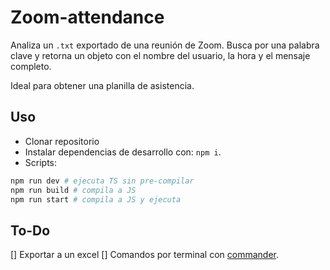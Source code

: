 # Zoom-attendance

Analiza un `.txt` exportado de una reunión de Zoom. Busca por una palabra clave y retorna un objeto con el nombre del usuario, la hora y el mensaje completo. 

Ideal para obtener una planilla de asistencia.

## Uso

- Clonar repositorio
- Instalar dependencias de desarrollo con: `npm i`.
- Scripts:
```bash
npm run dev # ejecuta TS sin pre-compilar
npm run build # compila a JS
npm run start # compila a JS y ejecuta
```

## To-Do

[] Exportar a un excel
[] Comandos por terminal con [commander](https://www.npmjs.com/package/commander).